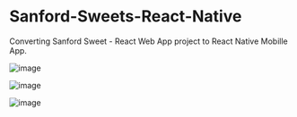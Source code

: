 # Sanford-Sweets-React-Native
Converting Sanford Sweet - React Web App project to React Native Mobille App.

![image](https://github.com/hazeljpw/Sanford-Sweets-React-Native/assets/133815478/345a76a2-7ccf-4a93-9ca3-5d8a9e26f21e)

![image](https://github.com/hazeljpw/Sanford-Sweets-React-Native/assets/133815478/d6fd7caf-272c-4659-bb7b-f8d81c817cea)

![image](https://github.com/hazeljpw/Sanford-Sweets-React-Native/assets/133815478/44023fbf-e895-4452-8695-437f8070f74c)
